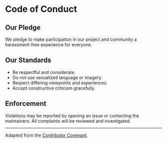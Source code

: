 # Code of Conduct

## Our Pledge

We pledge to make participation in our project and community a harassment-free experience for everyone.

## Our Standards
- Be respectful and considerate.
- Do not use sexualized language or imagery.
- Respect differing viewpoints and experiences.
- Accept constructive criticism gracefully.

## Enforcement
Violations may be reported by opening an issue or contacting the maintainers. All complaints will be reviewed and investigated.

---

Adapted from the [Contributor Covenant](https://www.contributor-covenant.org/).
